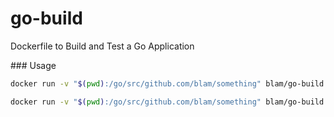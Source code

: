 # go-build
Dockerfile to Build and Test a Go Application


### Usage
```sh
docker run -v "$(pwd):/go/src/github.com/blam/something" blam/go-build build
```

```sh
docker run -v "$(pwd):/go/src/github.com/blam/something" blam/go-build test
```

